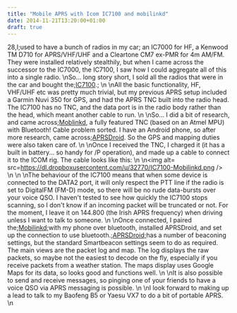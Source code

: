 ```yaml
---
title: "Mobile APRS with Icom IC7100 and mobilinkd"
date: 2014-11-21T13:20:00+01:00
draft: true
---
```



28,I;used to have a bunch of radios in my car; an IC7000 for HF, a Kenwood TM D710 for APRS/VHF/UHF and a Cleartone CM7 ex-PMR for 4m AM/FM. They were installed relatively stealthily, but when I came across the successor to the IC7000, the IC7100, I saw how I could aggregate all of this into a single radio.
\nSo... long story short, I sold all the radios that were in the car and bought the;<a href=http://www.eham.net/reviews/detail/11080>IC7100</a>.;
\n
\nAll the basic functionality, HF, VHF/UHF etc was pretty much trivial, but my previous APRS setup included a Garmin Nuvi 350 for GPS, and had the APRS TNC built into the radio head. The IC7100 has no TNC, and the data port is in the radio body rather than the head, which meant another cable to run.
\n
\nSo... I did a bit of research, and came across;<a href=http://www.mobilinkd.com/>Moblinkd</a>, a fully featured TNC (based on an Atmel MPU) with Bluetooth! Cable problem sorted. I have an Android phone, so after more research, came across;<a href=http://aprsdroid.org/>APRSDroid</a>. So the GPS and mapping duties were also taken care of.
\n
\nOnce I received the TNC, I charged it (it has a built in battery... so handy for /P operation), and made up a cable to connect it to the ICOM rig. The cable looks like this:
\n
\n<img alt= src=https://dl.dropboxusercontent.com/u/32770/IC7100-Mobilinkd.png />
\n
\n
\nThe behaviour of the IC7100 means that when some device is connected to the DATA2 port, it will only respect the PTT line if the radio is set to DigitalFM (FM-D) mode, so there will be no rude data-bursts over your voice QSO. I haven't tested to see how quickly the IC7100 stops scanning, so I don't know if an incoming packet will be truncated or not. For the moment, I leave it on 144.800 (the Irish APRS frequency) when driving unless I want to talk to someone.
\n
\nOnce connected, I paired the;<a href=http://www.mobilinkd.com/>Mobilinkd;</a>with my phone over bluetooth, installed APRSDroid, and set up the connection to use bluetooth.;<a href=http://aprsdroid.org/>APRSDroid;</a>has a number of beaconing settings, but the standard Smartbeacon settings seem to do as required. The main views are the packet log and map. The log displays the raw packets, so maybe not the easiest to decode on the fly, especially if you receive packets from a weather station. The maps display uses Google Maps for its data, so looks good and functions well.
\n
\nIt is also possible to send and receive messages, so pinging one of your friends to have a voice QSO via APRS messaging is possible.
\n
\nI look forward to making up a lead to talk to my Baofeng B5 or Yaesu VX7 to do a bit of portable APRS.
\n